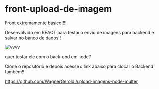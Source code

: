 # front-upload-de-imagem


Front extremamente básico!!!!

Desenvolvido em REACT para testar o envio de imagens para backend e salvar no banco de dados!!


![vvvv](https://user-images.githubusercontent.com/74829196/184974550-bea0a30c-53ac-48f7-b7d9-1529e5ace0b4.gif)



quer testar ele com o back-end em node?

Clone o repositório e depois acesse o link abaixo para clocar o Backend também!!

https://github.com/WagnerGeroldi/upload-imagens-node-multer

